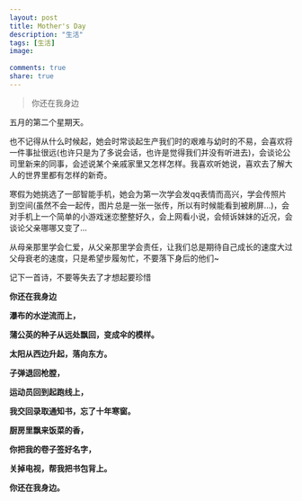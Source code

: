 ```yaml
---
layout: post
title: Mother's Day
description: "生活"
tags: [生活]
image:
  
comments: true
share: true
---
```


> 你还在我身边

五月的第二个星期天。

也不记得从什么时候起，她会时常谈起生产我们时的艰难与幼时的不易，会喜欢将一件事扯很远(也许只是为了多说会话，也许是觉得我们并没有听进去)，会谈论公司里新来的同事，会述说某个亲戚家里又怎样怎样。我喜欢听她说，喜欢去了解大人的世界里都有怎样的新奇。

<!-- more -->

寒假为她挑选了一部智能手机，她会为第一次学会发qq表情而高兴，学会传照片到空间(虽然不会一起传，图片总是一张一张传，所以有时候能看到被刷屏...)，会对手机上一个简单的小游戏迷恋整整好久，会上网看小说，会倾诉妹妹的近况，会谈论父亲哪哪又变了...

从母亲那里学会仁爱，从父亲那里学会责任，让我们总是期待自己成长的速度大过父母衰老的速度，只是希望步履匆忙，不要落下身后的他们~

记下一首诗，不要等失去了才想起要珍惜


**你还在我身边**

**瀑布的水逆流而上，**

**蒲公英的种子从远处飘回，变成伞的模样。**

**太阳从西边升起，落向东方。**

**子弹退回枪膛，**

**运动员回到起跑线上，**

**我交回录取通知书，忘了十年寒窗。**

**厨房里飘来饭菜的香，**

**你把我的卷子签好名字，**

**关掉电视，帮我把书包背上。**

**你还在我身边。**